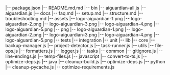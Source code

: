 |-- package.json
|-- README.md.md
|-- bin
  |-- aiguardian-all.js
  |-- aiguardian.js
|-- docs
  |-- faq.md
  |-- setup.md
  |-- structure.md
  |-- troubleshooting.md
|-- assets
  |-- logo-aiguardian-1.png
  |-- logo-aiguardian-2.png
  |-- logo-aiguardian-3.png
  |-- logo-aiguardian-4.png
  |-- logo-aiguardian-5.png
  |-- png
    |-- logo-aiguardian-1.png
    |-- logo-aiguardian-2.png
    |-- logo-aiguardian-3.png
    |-- logo-aiguardian-4.png
    |-- logo-aiguardian-5.png
|-- tests
  |-- integration
  |-- unit
|-- lib
  |-- core
    |-- backup-manager.js
    |-- project-detector.js
    |-- task-runner.js
  |-- utils
    |-- file-ops.js
    |-- formatters.js
    |-- logger.js
  |-- tasks
    |-- common
      |-- gitignore.js
      |-- line-endings.js
      |-- temp-files.js
    |-- javascript
      |-- convert-to-ts.js
      |-- optimize-deps.js
    |-- java
      |-- cleanup-build.js
      |-- optimize-deps.js
    |-- python
      |-- cleanup-pycache.js
      |-- optimize-requirements.js